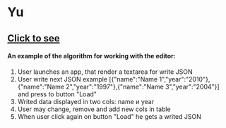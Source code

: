 # Yu


## [Click to see](https://statesmans.github.io/data-tableEditor/)

#### An example of the algorithm for working with the editor: 
1. User launches an app, that render a textarea for write JSON
2. User write next JSON example
[{"name":"Name 1","year":"2010"},{"name":"Name 2","year":"1997"},{"name":"Name 3","year":"2004"}] and press to button "Load" 
3. Writed data displayed in two cols: name и year 
4. User may change, remove and add new cols in table
5. When user click again on button "Load" he gets a writed JSON



